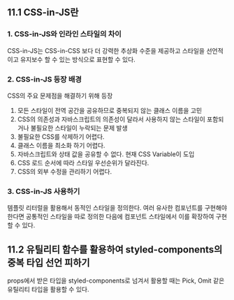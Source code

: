 
## 11.1 CSS-in-JS란

### 1. CSS-in-JS와 인라인 스타일의 차이

CSS-in-JS는 CSS-in-CSS 보다 더 강력한 추상화 수준을 제공하고 스타일을 선언적이고 유지보수 할 수 있는 방식으로 표현할 수 있다.

### 2. CSS-in-JS 등장 배경

CSS의 주요 문제점을 해결하기 위해 등장
1. 모든 스타일이 전역 공간을 공유하므로 중복되지 않는 클래스 이름을 고민
2. CSS의 의존성과 자바스크립트의 의존성이 달라서 사용하지 않는 스타일이 포함되거나 불필요한 스타일이 누락되는 문제 발생
3. 불필요한 CSS를 삭제하기 어렵다.
4. 클래스 이름을 최소화 하기 어렵다.
5. 자바스크립트와 상태 값을 공유할 수 없다. 현재 CSS Variable이 도입
6. CSS 로드 순서에 따라 스타일 우선순위가 달라진다.
7. CSS의 외부 수정을 관리하기 어렵다.

### 3. CSS-in-JS 사용하기

템플릿 리터럴을 활용해서 동적인 스타일을 정의한다. 여러 유사한 컴포넌트를 구현해야 한다면 공통적인 스타일을 따로 정의한 다음에 컴포넌트 스타일에서 이를 확장하여 구현 할 수 있다.

## 11.2 유틸리티 함수를 활용하여 styled-components의 중복 타입 선언 피하기

props에서 받은 타입을 styled-components로 넘겨서 활용할 때는 Pick, Omit 같은 유틸리티 타입을 활용할 수 있다.
